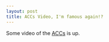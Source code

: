 ```yaml
--- 
layout: post
title: ACCs Video, I'm famous again!?
---
```

Some video of the <a href="http://journal.andrewloe.com/2006/11/14/atlantic-coast-championships">ACCs</a> is up.

<!-- <a href="http://andrewloe.com/public/sailing/acc06b.wmv">Atlantic Coast Championships 2006</a> -->
